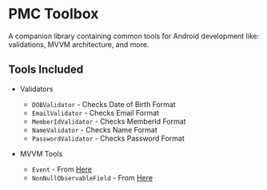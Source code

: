 # PMC Toolbox

A companion library containing common tools for Android development like: validations, MVVM architecture, and more.


## Tools Included

* Validators

    * `DOBValidator` - Checks Date of Birth Format
    * `EmailValidator` - Checks Email Format
    * `MemberIdValidator` - Checks MemberId Format
    * `NameValidator` - Checks Name Format
    * `PasswordValidator` - Checks Password Format

* MVVM Tools

    * `Event` - From [Here](https://github.com/google/iosched/blob/master/shared/src/main/java/com/google/samples/apps/iosched/shared/result/Event.kt)
    * `NonNullObservableField` - From [Here](https://medium.com/meesho-tech/non-null-observablefield-in-kotlin-bd72d31ab54f)

